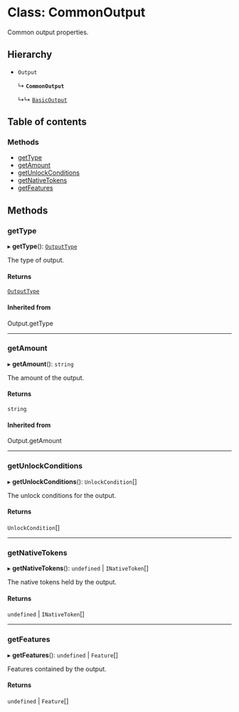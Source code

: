 # Class: CommonOutput

Common output properties.

## Hierarchy

- `Output`

  ↳ **`CommonOutput`**

  ↳↳ [`BasicOutput`](BasicOutput.md)

## Table of contents

### Methods

- [getType](CommonOutput.md#gettype)
- [getAmount](CommonOutput.md#getamount)
- [getUnlockConditions](CommonOutput.md#getunlockconditions)
- [getNativeTokens](CommonOutput.md#getnativetokens)
- [getFeatures](CommonOutput.md#getfeatures)

## Methods

### getType

▸ **getType**(): [`OutputType`](../enums/OutputType.md)

The type of output.

#### Returns

[`OutputType`](../enums/OutputType.md)

#### Inherited from

Output.getType

___

### getAmount

▸ **getAmount**(): `string`

The amount of the output.

#### Returns

`string`

#### Inherited from

Output.getAmount

___

### getUnlockConditions

▸ **getUnlockConditions**(): `UnlockCondition`[]

The unlock conditions for the output.

#### Returns

`UnlockCondition`[]

___

### getNativeTokens

▸ **getNativeTokens**(): `undefined` \| `INativeToken`[]

The native tokens held by the output.

#### Returns

`undefined` \| `INativeToken`[]

___

### getFeatures

▸ **getFeatures**(): `undefined` \| `Feature`[]

Features contained by the output.

#### Returns

`undefined` \| `Feature`[]
